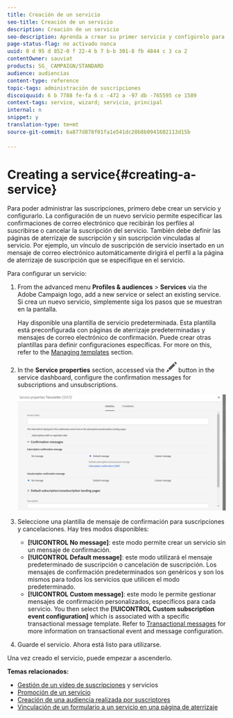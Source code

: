 ```yaml
---
title: Creación de un servicio
seo-title: Creación de un servicio
description: Creación de un servicio
seo-description: Aprenda a crear su primer servicio y configúrelo para enviar confirmaciones de correo electrónico a sus suscriptores.
page-status-flag: no activado nunca
uuid: 0 d 95 d 852-0 f 22-4 b 7 b-b 301-8 fb 4844 c 3 ca 2
contentOwner: sauviat
products: SG_ CAMPAIGN/STANDARD
audience: audiencias
content-type: reference
topic-tags: administración de suscripciones
discoiquuid: 6 b 7788 fe-fa 6 c -472 a -97 db -765595 ce 1589
context-tags: service, wizard; servicio, principal
internal: n
snippet: y
translation-type: tm+mt
source-git-commit: 6a877d878f01fa1e541dc20b8b0941602113d15b

---
```



# Creating a service{#creating-a-service}

Para poder administrar las suscripciones, primero debe crear un servicio y configurarlo. La configuración de un nuevo servicio permite especificar las confirmaciones de correo electrónico que recibirán los perfiles al suscribirse o cancelar la suscripción del servicio. También debe definir las páginas de aterrizaje de suscripción y sin suscripción vinculadas al servicio. Por ejemplo, un vínculo de suscripción de servicio insertado en un mensaje de correo electrónico automáticamente dirigirá el perfil a la página de aterrizaje de suscripción que se especifique en el servicio.

Para configurar un servicio:

1. From the advanced menu **Profiles &amp; audiences** &gt; **Services** via the Adobe Campaign logo, add a new service or select an existing service. Si crea un nuevo servicio, simplemente siga los pasos que se muestran en la pantalla.

   Hay disponible una plantilla de servicio predeterminada. Esta plantilla está preconfigurada con páginas de aterrizaje predeterminadas y mensajes de correo electrónico de confirmación. Puede crear otras plantillas para definir configuraciones específicas. For more on this, refer to the [Managing templates](../../start/using/about-templates.md) section.

1. In the **Service properties** section, accessed via the ![](assets/edit_darkgrey-24px.png) button in the service dashboard, configure the confirmation messages for subscriptions and unsubscriptions.

   ![](assets/lp_service_parameters.png)

1. Seleccione una plantilla de mensaje de confirmación para suscripciones y cancelaciones. Hay tres modos disponibles:

   * **[!UICONTROL No message]**: este modo permite crear un servicio sin un mensaje de confirmación.
   * **[!UICONTROL Default message]**: este modo utilizará el mensaje predeterminado de suscripción o cancelación de suscripción. Los mensajes de confirmación predeterminados son genéricos y son los mismos para todos los servicios que utilicen el modo predeterminado.
   * **[!UICONTROL Custom message]**: este modo le permite gestionar mensajes de confirmación personalizados, específicos para cada servicio. You then select the **[!UICONTROL Custom subscription event configuration]** which is associated with a specific transactional message template. Refer to [Transactional messages](../../channels/using/about-transactional-messaging.md) for more information on transactional event and message configuration.

1. Guarde el servicio. Ahora está listo para utilizarse.

Una vez creado el servicio, puede empezar a ascenderlo.

**Temas relacionados:**

* [Gestión de un vídeo de suscripciones](https://helpx.adobe.com/campaign/kt/acs/using/acs-services-and-subscriptions-feature-video-use.html) y servicios
* [Promoción de un servicio](../../audiences/using/promoting-a-service.md)
* [Creación de una audiencia realizada por suscriptores](../../audiences/using/creating-audiences.md#creating-list-audiences)
* [Vinculación de un formulario a un servicio en una página de aterrizaje](../../channels/using/designing-a-landing-page.md#linking-a-form-to-a-service)

